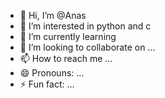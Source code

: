 - 👋 Hi, I’m @Anas
- 👀 I’m interested in python and c
- 🌱 I’m currently learning 
- 💞️ I’m looking to collaborate on ...
- 📫 How to reach me ...
- 😄 Pronouns: ...
- ⚡ Fun fact: ...

<!---
Anastainiti/Anastainiti is a ✨ special ✨ repository because its `README.md` (this file) appears on your GitHub profile.
You can click the Preview link to take a look at your changes.
--->
